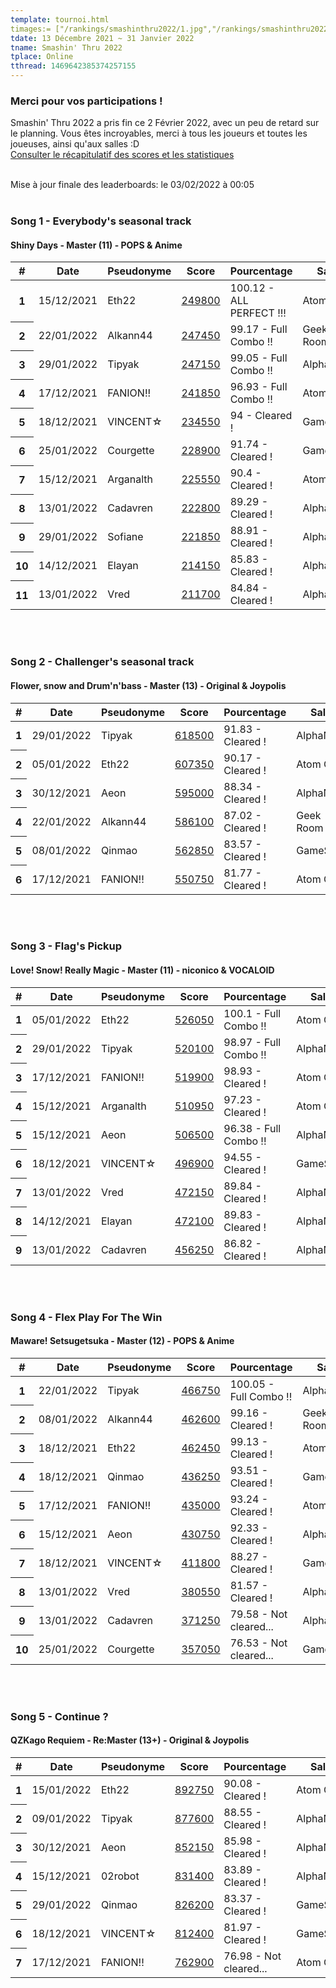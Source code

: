 ```yaml
---
template: tournoi.html
timages:= ["/rankings/smashinthru2022/1.jpg","/rankings/smashinthru2022/2.jpg","/rankings/smashinthru2022/3.jpg","/rankings/smashinthru2022/5.jpg", "/rankings/smashinthru2022/6.jpg", "/rankings/smashinthru2022/7.jpg", "/rankings/smashinthru2022/8.jpg", "/rankings/smashinthru2022/9.jpg", "/rankings/smashinthru2022/10.jpg", "/rankings/smashinthru2022/11.png"]
tdate: 13 Décembre 2021 ~ 31 Janvier 2022
tname: Smashin' Thru 2022
tplace: Online
tthread: 1469642385374257155
---
```

<h3>Merci pour vos participations !</h3>
<p>
Smashin' Thru 2022 a pris fin ce 2 Février 2022, avec un peu de retard sur le planning. Vous êtes incroyables, merci à tous les joueurs et toutes les joueuses, ainsi qu'aux salles :D
  <br>
 <a href="https://www.canva.com/design/DAE3OMn7l6U/0TzgMzLX1mLpw3C5IgkSfw/view">Consulter le récapitulatif des scores et les statistiques</a>
</p>
<br>
<div class="alert alert-info" role="alert">
  Mise à jour finale des leaderboards: le 03/02/2022 à 00:05<br>
</div>
<br>
<h3>Song 1 - Everybody's seasonal track</h3>
<h4>Shiny Days - Master (11) - POPS & Anime</h4>
<div class="table-responsive">
  <table class="table">
    <thead>
      <tr>
        <th scope="col">#</th>
        <th scope="col">Date</th>
        <th scope="col">Pseudonyme</th>
        <th scope="col">Score</th>
        <th scope="col">Pourcentage</th>
        <th scope="col">Salle</th>
      </tr>
    </thead>
    <tbody>
<tr><th scope='row'>1</th><td>15/12/2021</td><td>Eth22</td><td><a href='https://cdn.discordapp.com/attachments/918993831523921943/920695877662801990/20211215_161610.jpg'>249800</a></td><td>100.12 - <i class='twa twa-shooting-star'></i> ALL PERFECT !!!</td><td>Atom City</td></tr>
<tr><th scope='row'>2</th><td>22/01/2022</td><td>Alkann44</td><td><a href='https://cdn.discordapp.com/attachments/918993831523921943/934498605925007390/IMG_20220122_173628.jpg'>247450</a></td><td>99.17 - <i class='twa twa-glowing-star'></i> Full Combo !!</td><td>Geek Room</td></tr>
<tr><th scope='row'>3</th><td>29/01/2022</td><td>Tipyak</td><td><a href='https://cdn.discordapp.com/attachments/918993831523921943/937454781541281822/IMG_20220129_194455.jpg'>247150</a></td><td>99.05 - <i class='twa twa-glowing-star'></i> Full Combo !!</td><td>AlphaNef</td></tr>
<tr><th scope='row'>4</th><td>17/12/2021</td><td>FANION!!</td><td><a href='https://pbs.twimg.com/media/FG1VgzOWYAs7vIR?format=jpg&name=4096x4096'>241850</a></td><td>96.93 - <i class='twa twa-glowing-star'></i> Full Combo !!</td><td>Atom City</td></tr>
<tr><th scope='row'>5</th><td>18/12/2021</td><td>VINCENT&star;</td><td><a href='https://cdn.discordapp.com/attachments/918993831523921943/922430901273657384/20211218_124511.jpg'>234550</a></td><td>94 - <i class='twa twa-star'></i> Cleared !</td><td>GameSpirit</td></tr>
<tr><th scope='row'>6</th><td>25/01/2022</td><td>Courgette</td><td><a href='https://cdn.discordapp.com/attachments/918993831523921943/935598384964841532/20220125_180723.jpg'>228900</a></td><td>91.74 - <i class='twa twa-star'></i> Cleared !</td><td>GameSpirit</td></tr>
<tr><th scope='row'>7</th><td>15/12/2021</td><td>Arganalth</td><td><a href='https://cdn.discordapp.com/attachments/918993831523921943/920760391959719976/IMG_20211215_190933.jpg'>225550</a></td><td>90.4 - <i class='twa twa-star'></i> Cleared !</td><td>Atom City</td></tr>
<tr><th scope='row'>8</th><td>13/01/2022</td><td>Cadavren</td><td><a href='https://cdn.discordapp.com/attachments/918993831523921943/931719953701273650/IMG_20220113_211922.jpg'>222800</a></td><td>89.29 - <i class='twa twa-star'></i> Cleared !</td><td>AlphaNef</td></tr>
<tr><th scope='row'>9</th><td>29/01/2022</td><td>Sofiane</td><td><a href='https://cdn.discordapp.com/attachments/918993831523921943/937131455614705694/IMG_20220129_151228.jpg'>221850</a></td><td>88.91 - <i class='twa twa-star'></i> Cleared !</td><td>AlphaNef</td></tr>
<tr><th scope='row'>10</th><td>14/12/2021</td><td>Elayan</td><td><a href='https://cdn.discordapp.com/attachments/918993831523921943/922438781381005342/IMG_20211214_161344757.jpg'>214150</a></td><td>85.83 - <i class='twa twa-star'></i> Cleared !</td><td>AlphaNef</td></tr>
<tr><th scope='row'>11</th><td>13/01/2022</td><td>Vred</td><td><a href='https://cdn.discordapp.com/attachments/918993831523921943/931529969899819008/IMG_20220113_211927.jpg'>211700</a></td><td>84.84 - <i class='twa twa-star'></i> Cleared !</td><td>AlphaNef</td></tr>
    </tbody>
  </table>
</div>
<br>
<br>
<h3>Song 2 - Challenger's seasonal track</h3>
<h4>Flower, snow and Drum'n'bass - Master (13) - Original & Joypolis</h4>
<div class="table-responsive">
  <table class="table">
    <thead>
      <tr>
        <th scope="col">#</th>
        <th scope="col">Date</th>
        <th scope="col">Pseudonyme</th>
        <th scope="col">Score</th>
        <th scope="col">Pourcentage</th>
        <th scope="col">Salle</th>
      </tr>
    </thead>
    <tbody>
<tr><th scope='row'>1</th><td>29/01/2022</td><td>Tipyak</td><td><a href='https://cdn.discordapp.com/attachments/918993831523921943/937454781826478090/IMG_20220129_161653.jpg'>618500</a></td><td>91.83 - <i class='twa twa-star'></i> Cleared !</td><td>AlphaNef</td></tr>
<tr><th scope='row'>2</th><td>05/01/2022</td><td>Eth22</td><td><a href='https://cdn.discordapp.com/attachments/918993831523921943/928301689373589574/20220105_155502.jpg'>607350</a></td><td>90.17 - <i class='twa twa-star'></i> Cleared !</td><td>Atom City</td></tr>
<tr><th scope='row'>3</th><td>30/12/2021</td><td>Aeon</td><td><a href='https://cdn.discordapp.com/attachments/918993831523921943/926246675947847760/IMG_20211230_202636.jpg'>595000</a></td><td>88.34 - <i class='twa twa-star'></i> Cleared !</td><td>AlphaNef</td></tr>
<tr><th scope='row'>4</th><td>22/01/2022</td><td>Alkann44</td><td><a href='https://cdn.discordapp.com/attachments/918993831523921943/934498582705340466/IMG_20220122_172951.jpg'>586100</a></td><td>87.02 - <i class='twa twa-star'></i> Cleared !</td><td>Geek Room</td></tr>
<tr><th scope='row'>5</th><td>08/01/2022</td><td>Qinmao</td><td><a href='https://cdn.discordapp.com/attachments/918993831523921943/929393154023649340/IMG_20220108_161506.jpg'>562850</a></td><td>83.57 - <i class='twa twa-star'></i> Cleared !</td><td>GameSpirit</td></tr>
<tr><th scope='row'>6</th><td>17/12/2021</td><td>FANION!!</td><td><a href='https://pbs.twimg.com/media/FG1VK__XMAYp1Em?format=jpg&name=4096x4096'>550750</a></td><td>81.77 - <i class='twa twa-star'></i> Cleared !</td><td>Atom City</td></tr>
    </tbody>
  </table>
</div>
<br>
<br>
<h3>Song 3 - Flag's Pickup</h3>
<h4>Love! Snow! Really Magic - Master (11) - niconico & VOCALOID</h4>
<div class="table-responsive">
  <table class="table">
    <thead>
      <tr>
        <th scope="col">#</th>
        <th scope="col">Date</th>
        <th scope="col">Pseudonyme</th>
        <th scope="col">Score</th>
        <th scope="col">Pourcentage</th>
        <th scope="col">Salle</th>
      </tr>
    </thead>
    <tbody>
<tr><th scope='row'>1</th><td>05/01/2022</td><td>Eth22</td><td><a href='https://cdn.discordapp.com/attachments/918993831523921943/928301688710901780/20220105_155042.jpg'>526050</a></td><td>100.1 - <i class='twa twa-glowing-star'></i> Full Combo !!</td><td>Atom City</td></tr>
<tr><th scope='row'>2</th><td>29/01/2022</td><td>Tipyak</td><td><a href='https://cdn.discordapp.com/attachments/918993831523921943/937454782191386714/IMG_20220115_115643.jpg'>520100</a></td><td>98.97 - <i class='twa twa-glowing-star'></i> Full Combo !!</td><td>AlphaNef</td></tr>
<tr><th scope='row'>3</th><td>17/12/2021</td><td>FANION!!</td><td><a href='https://pbs.twimg.com/media/FG1VPP2XwAEHJ6X?format=jpg&name=4096x4096'>519900</a></td><td>98.93 - <i class='twa twa-star'></i> Cleared !</td><td>Atom City</td></tr>
<tr><th scope='row'>4</th><td>15/12/2021</td><td>Arganalth</td><td><a href='https://cdn.discordapp.com/attachments/918993831523921943/920760391418671234/IMG_20211215_193145.jpg'>510950</a></td><td>97.23 - <i class='twa twa-star'></i> Cleared !</td><td>Atom City</td></tr>
<tr><th scope='row'>5</th><td>15/12/2021</td><td>Aeon</td><td><a href='https://cdn.discordapp.com/attachments/918993831523921943/920754233521877042/IMG_20211215_191834.jpg'>506500</a></td><td>96.38 - <i class='twa twa-glowing-star'></i> Full Combo !!</td><td>AlphaNef</td></tr>
<tr><th scope='row'>6</th><td>18/12/2021</td><td>VINCENT&star;</td><td><a href='https://cdn.discordapp.com/attachments/918993831523921943/921719399474417674/20211218_120256.jpg'>496900</a></td><td>94.55 - <i class='twa twa-star'></i> Cleared !</td><td>GameSpirit</td></tr>
<tr><th scope='row'>7</th><td>13/01/2022</td><td>Vred</td><td><a href='https://cdn.discordapp.com/attachments/918993831523921943/931529972114423838/IMG_20220113_212240.jpg'>472150</a></td><td>89.84 - <i class='twa twa-star'></i> Cleared !</td><td>AlphaNef</td></tr>
<tr><th scope='row'>8</th><td>14/12/2021</td><td>Elayan</td><td><a href='https://cdn.discordapp.com/attachments/918993831523921943/922438780873474068/IMG_20211214_174239582.jpg'>472100</a></td><td>89.83 - <i class='twa twa-star'></i> Cleared !</td><td>AlphaNef</td></tr>
<tr><th scope='row'>9</th><td>13/01/2022</td><td>Cadavren</td><td><a href='https://cdn.discordapp.com/attachments/918993831523921943/931719954359795753/IMG_20220113_212241.jpg'>456250</a></td><td>86.82 - <i class='twa twa-star'></i> Cleared !</td><td>AlphaNef</td></tr>
    </tbody>
  </table>
</div>
<br>
<br>
<h3>Song 4 - Flex Play For The Win</h3>
<h4>Maware! Setsugetsuka - Master (12) - POPS & Anime</h4>
<div class="table-responsive">
  <table class="table">
    <thead>
      <tr>
        <th scope="col">#</th>
        <th scope="col">Date</th>
        <th scope="col">Pseudonyme</th>
        <th scope="col">Score</th>
        <th scope="col">Pourcentage</th>
        <th scope="col">Salle</th>
      </tr>
    </thead>
    <tbody>
<tr><th scope='row'>1</th><td>22/01/2022</td><td>Tipyak</td><td><a href='https://cdn.discordapp.com/attachments/918993831523921943/934503114353033266/IMG_20220122_181526.jpg'>466750</a></td><td>100.05 - <i class='twa twa-glowing-star'></i> Full Combo !!</td><td>AlphaNef</td></tr>
<tr><th scope='row'>2</th><td>08/01/2022</td><td>Alkann44</td><td><a href='https://pbs.twimg.com/media/FImJ3FGXEAEMOJr?format=jpg&name=large'>462600</a></td><td>99.16 - <i class='twa twa-star'></i> Cleared !</td><td>Geek Room</td></tr>
<tr><th scope='row'>3</th><td>18/12/2021</td><td>Eth22</td><td><a href='https://cdn.discordapp.com/attachments/918993831523921943/921770661574246420/20211218_152002.jpg'>462450</a></td><td>99.13 - <i class='twa twa-star'></i> Cleared !</td><td>Atom City</td></tr>
<tr><th scope='row'>4</th><td>18/12/2021</td><td>Qinmao</td><td><a href='https://cdn.discordapp.com/attachments/918993831523921943/921757197464109066/IMG_20211218_143351.jpg'>436250</a></td><td>93.51 - <i class='twa twa-star'></i> Cleared !</td><td>GameSpirit</td></tr>
<tr><th scope='row'>5</th><td>17/12/2021</td><td>FANION!!</td><td><a href='https://pbs.twimg.com/media/FG1VNHfXMAYq_o1?format=jpg&name=4096x4096'>435000</a></td><td>93.24 - <i class='twa twa-star'></i> Cleared !</td><td>Atom City</td></tr>
<tr><th scope='row'>6</th><td>15/12/2021</td><td>Aeon</td><td><a href='https://cdn.discordapp.com/attachments/918993831523921943/920777050279800863/IMG_20211215_202214.jpg'>430750</a></td><td>92.33 - <i class='twa twa-star'></i> Cleared !</td><td>AlphaNef</td></tr>
<tr><th scope='row'>7</th><td>18/12/2021</td><td>VINCENT&star;</td><td><a href='https://cdn.discordapp.com/attachments/918993831523921943/922430678287650816/20211218_161254.jpg'>411800</a></td><td>88.27 - <i class='twa twa-star'></i> Cleared !</td><td>GameSpirit</td></tr>
<tr><th scope='row'>8</th><td>13/01/2022</td><td>Vred</td><td><a href='https://cdn.discordapp.com/attachments/918993831523921943/931529969216127016/IMG_20220113_212531.jpg'>380550</a></td><td>81.57 - <i class='twa twa-star'></i> Cleared !</td><td>AlphaNef</td></tr>
<tr><th scope='row'>9</th><td>13/01/2022</td><td>Cadavren</td><td><a href='https://cdn.discordapp.com/attachments/918993831523921943/931719955060256798/IMG_20220113_212529.jpg'>371250</a></td><td>79.58 - <i class='twa twa-milky-way'></i> Not cleared...</td><td>AlphaNef</td></tr>
<tr><th scope='row'>10</th><td>25/01/2022</td><td>Courgette</td><td><a href='https://cdn.discordapp.com/attachments/918993831523921943/935598386244124692/20220125_181721.jpg'>357050</a></td><td>76.53 - <i class='twa twa-milky-way'></i> Not cleared...</td><td>GameSpirit</td></tr>
    </tbody>
  </table>
</div>
<br>
<br>
<h3>Song 5 - Continue ?</h3>
<h4>QZKago Requiem - Re:Master (13+) - Original & Joypolis</h4>
<div class="table-responsive">
  <table class="table">
    <thead>
      <tr>
        <th scope="col">#</th>
        <th scope="col">Date</th>
        <th scope="col">Pseudonyme</th>
        <th scope="col">Score</th>
        <th scope="col">Pourcentage</th>
        <th scope="col">Salle</th>
      </tr>
    </thead>
    <tbody>
<tr><th scope='row'>1</th><td>15/01/2022</td><td>Eth22</td><td><a href='https://cdn.discordapp.com/attachments/918993831523921943/931906131935244318/20220115_143509.jpg'>892750</a></td><td>90.08 - <i class='twa twa-star'></i> Cleared !</td><td>Atom City</td></tr>
<tr><th scope='row'>2</th><td>09/01/2022</td><td>Tipyak</td><td><a href='https://cdn.discordapp.com/attachments/918993831523921943/929792362564173834/IMG_20220109_180034.jpg'>877600</a></td><td>88.55 - <i class='twa twa-star'></i> Cleared !</td><td>AlphaNef</td></tr>
<tr><th scope='row'>3</th><td>30/12/2021</td><td>Aeon</td><td><a href='https://cdn.discordapp.com/attachments/918993831523921943/926246650199015514/IMG_20211230_221806.jpg'>852150</a></td><td>85.98 - <i class='twa twa-star'></i> Cleared !</td><td>AlphaNef</td></tr>
<tr><th scope='row'>4</th><td>15/12/2021</td><td>02robot</td><td><a href='https://cdn.discordapp.com/attachments/918993831523921943/920747716227772486/IMG_6945.jpg'>831400</a></td><td>83.89 - <i class='twa twa-star'></i> Cleared !</td><td>AlphaNef</td></tr>
<tr><th scope='row'>5</th><td>29/01/2022</td><td>Qinmao</td><td><a href='https://cdn.discordapp.com/attachments/918993831523921943/936974843478442044/IMG_20220129_142314.jpg'>826200</a></td><td>83.37 - <i class='twa twa-star'></i> Cleared !</td><td>GameSpirit</td></tr>
<tr><th scope='row'>6</th><td>18/12/2021</td><td>VINCENT&star;</td><td><a href='https://cdn.discordapp.com/attachments/918993831523921943/921716974617264209/20211218_115336.jpg'>812400</a></td><td>81.97 - <i class='twa twa-star'></i> Cleared !</td><td>GameSpirit</td></tr>
<tr><th scope='row'>7</th><td>17/12/2021</td><td>FANION!!</td><td><a href='https://pbs.twimg.com/media/FG1VJWfWUAMv-kq?format=jpg&name=4096x4096'>762900</a></td><td>76.98 - <i class='twa twa-milky-way'></i> Not cleared...</td><td>Atom City</td></tr>
    </tbody>
  </table>
</div>
